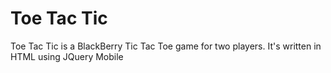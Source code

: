 Toe Tac Tic
====================

Toe Tac Tic is a BlackBerry Tic Tac Toe game for two players. It's written in HTML using JQuery Mobile